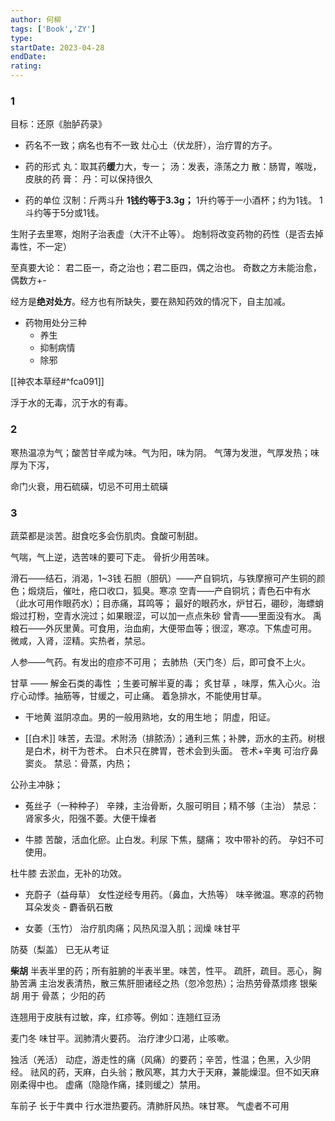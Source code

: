 ```yaml
---
author: 何柳
tags: ['Book','ZY']
type: 
startDate: 2023-04-28
endDate:
rating: 
---
```


### 1
目标：还原《胎胪药录》

- 药名不一致；病名也有不一致
灶心土（伏龙肝），治疗胃的方子。

- 药的形式
丸：取其药**缓**力大，专一；
汤：发表，涤荡之力
散：肠胃，喉咙，皮肤的药
膏：
丹：可以保持很久


- 药的单位
汉制：斤两斗升
**1钱约等于3.3g；**
1升约等于一小酒杯；约为1钱。
1斗约等于5分或1钱。


生附子去里寒，炮附子治表虚（大汗不止等）。
炮制将改变药物的药性（是否去掉毒性，不一定）




至真要大论：
君二臣一，奇之治也；君二臣四，偶之治也。
奇数之方未能治愈，偶数方+-

经方是**绝对处方**。经方也有所缺失，要在熟知药效的情况下，自主加减。

- 药物用处分三种
	- 养生
	- 抑制病情
	- 除邪

[[神农本草经#^fca091]]

浮于水的无毒，沉于水的有毒。

### 2 
寒热温凉为气；酸苦甘辛咸为味。气为阳，味为阴。
气薄为发泄，气厚发热；味厚为下泻，

命门火衰，用石硫磺，切忌不可用土硫磺



### 3 

蔬菜都是淡苦。甜食吃多会伤肌肉。食酸可制甜。

气喘，气上逆，选苦味的要可下走。
骨折少用苦味。


滑石——结石，消渴，1~3钱
石胆（胆矾）——产自铜坑，与铁摩擦可产生铜的颜色；煅烧后，催吐，疮口收口，狐臭。寒凉
空青——产自铜坑；青色石中有水（此水可用作眼药水）；目赤痛，耳鸣等；
	最好的眼药水，炉甘石，硼砂，海螵蛸煅过打粉，空青水浣过；如果眼涩，可以加一点点朱砂
曾青——里面没有水。
禹粮石——外灰里黄。可食用，治血痢，大便带血等；很涩，寒凉。下焦虚可用。
	微咸，入肾，涩精。实热者，禁忌。


人参——气药。有发出的痘疹不可用；
	去肺热（天门冬）后，即可食不上火。






甘草 —— 解金石类的毒性 ；生姜可解半夏的毒；
	炙甘草 ，味厚，焦入心火。治疗心动悸。抽筋等，甘缓之，可止痛。
	着急排水，不能使用甘草。 

- 干地黄
	滋阴凉血。男的一般用熟地，女的用生地；
	阴虚，阳证。

- [[白术]]
  味苦，去湿。术附汤（排脓汤）；通利三焦；补脾，沥水的主药。树根是白术，树干为苍术。
  白术只在脾胃，苍术会到头面。
  苍术+辛夷 可治疗鼻窦炎。
  禁忌：骨蒸，内热；

公孙主冲脉；

- 菟丝子（一种种子）
	辛辣，主治骨断，久服可明目；精不够（主治）
	禁忌：肾家多火，阳强不萎。大便干燥者

- 牛膝
	苦酸，活血化瘀。止白发。利尿
	下焦，腿痛；
	攻中带补的药。
	孕妇不可使用。

杜牛膝 去淤血，无补的功效。


- 充蔚子（益母草）
	女性逆经专用药。（鼻血，大热等）
	味辛微温。寒凉的药物 
	耳朵发炎 - 麝香矾石散

- 女萎（玉竹）
	治疗肌肉痛；风热风湿入肌；润燥
	味甘平 

防葵（梨盖）
	已无从考证

**柴胡**
	半表半里的药；所有脏腑的半表半里。味苦，性平。 疏肝，疏目。恶心，胸胁苦满
	主治发表清热，散三焦肝胆诸经之热（忽冷忽热）；治热劳骨蒸烦疼
	银柴胡 用于 骨蒸；
	少阳的药

连翘用于皮肤有过敏，痒，红疹等。例如：连翘红豆汤

麦门冬 
	味甘平。润肺清火要药。
	治疗津少口渴，止咳嗽。

独活（羌活）
	动症，游走性的痛（风痛）的要药；辛苦，性温；色黑，入少阴经。
	祛风的药，天麻，白头翁；散风寒，其力大于天麻，兼能燥湿。但不如天麻刚柔得中也。
	虚痛（隐隐作痛，揉则缓之）禁用。

车前子 
	长于牛粪中 
	行水泄热要药。清肺肝风热。味甘寒。
	气虚者不可用



























